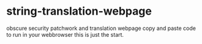 # string-translation-webpage
obscure security patchwork and translation webpage
copy and paste code to run in your webbrowser this is just the start.
